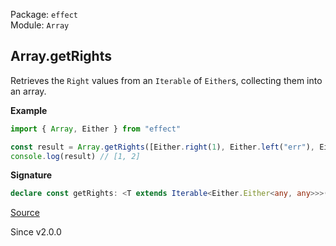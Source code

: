 Package: `effect`<br />
Module: `Array`<br />

## Array.getRights

Retrieves the `Right` values from an `Iterable` of `Either`s, collecting them into an array.

**Example**

```ts
import { Array, Either } from "effect"

const result = Array.getRights([Either.right(1), Either.left("err"), Either.right(2)])
console.log(result) // [1, 2]
```

**Signature**

```ts
declare const getRights: <T extends Iterable<Either.Either<any, any>>>(self: T) => Array<Either.Either.Right<ReadonlyArray.Infer<T>>>
```

[Source](https://github.com/Effect-TS/effect/tree/main/packages/effect/src/Array.ts#L2606)

Since v2.0.0